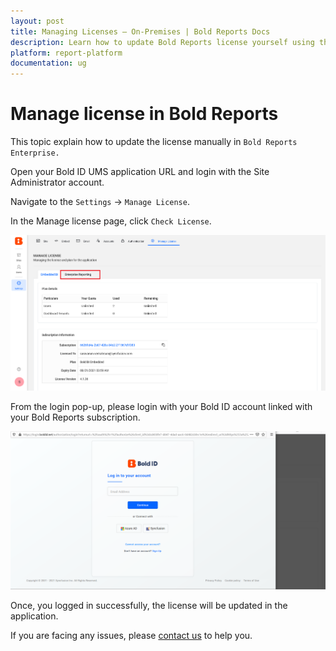 ```yaml
---
layout: post
title: Managing Licenses – On-Premises | Bold Reports Docs
description: Learn how to update Bold Reports license yourself using the Bold account linked with your subscription in Bold Reports application.
platform: report-platform
documentation: ug
---
```


# Manage license in Bold Reports

This topic explain how to update the license manually in `Bold Reports Enterprise.`

Open your Bold ID UMS application URL and login with the Site Administrator account.

Navigate to the `Settings` -> `Manage License`.

In the Manage license page, click `Check License`.

   ![License Update Settings](/static/assets/on-premise/images/tenant-management/site-management/manage-license-page.png)

From the login pop-up, please login with your Bold ID account linked with your Bold Reports subscription.

   ![License Update Login Popup](/static/assets/on-premise/images/tenant-management/site-management/update-license-login-popup.png)

Once, you logged in successfully, the license will be updated in the application.

If you are facing any issues, please [contact us](https://www.syncfusion.com/support/directtrac/incidents/newincident) to help you.

